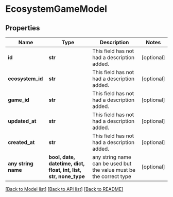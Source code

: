 # EcosystemGameModel


## Properties
Name | Type | Description | Notes
------------ | ------------- | ------------- | -------------
**id** | **str** | This field has not had a description added. | [optional] 
**ecosystem_id** | **str** | This field has not had a description added. | [optional] 
**game_id** | **str** | This field has not had a description added. | [optional] 
**updated_at** | **str** | This field has not had a description added. | [optional] 
**created_at** | **str** | This field has not had a description added. | [optional] 
**any string name** | **bool, date, datetime, dict, float, int, list, str, none_type** | any string name can be used but the value must be the correct type | [optional]

[[Back to Model list]](../README.md#documentation-for-models) [[Back to API list]](../README.md#documentation-for-api-endpoints) [[Back to README]](../README.md)


